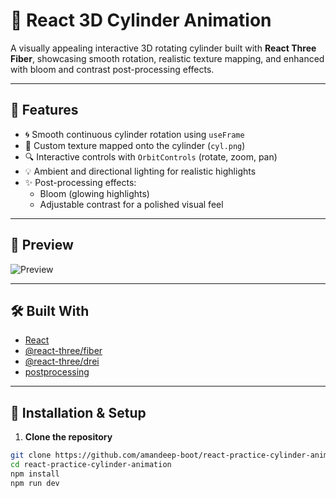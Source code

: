 # 🌟 React 3D Cylinder Animation

A visually appealing interactive 3D rotating cylinder built with **React Three Fiber**, showcasing smooth rotation, realistic texture mapping, and enhanced with bloom and contrast post-processing effects.

---

## 🚀 Features

- 🌀 Smooth continuous cylinder rotation using `useFrame`
- 🎨 Custom texture mapped onto the cylinder (`cyl.png`)
- 🔍 Interactive controls with `OrbitControls` (rotate, zoom, pan)
- 💡 Ambient and directional lighting for realistic highlights
- ✨ Post-processing effects:
  - Bloom (glowing highlights)
  - Adjustable contrast for a polished visual feel

---

## 📸 Preview

![Preview](./cylinder_preview_last6.gif)

---

## 🛠️ Built With

- [React](https://reactjs.org/)
- [@react-three/fiber](https://docs.pmnd.rs/react-three-fiber/getting-started/introduction)
- [@react-three/drei](https://github.com/pmndrs/drei)
- [postprocessing](https://github.com/vanruesc/postprocessing)

---

## 📂 Installation & Setup

1. **Clone the repository**
```bash
git clone https://github.com/amandeep-boot/react-practice-cylinder-animation.git
cd react-practice-cylinder-animation
npm install
npm run dev 
```
